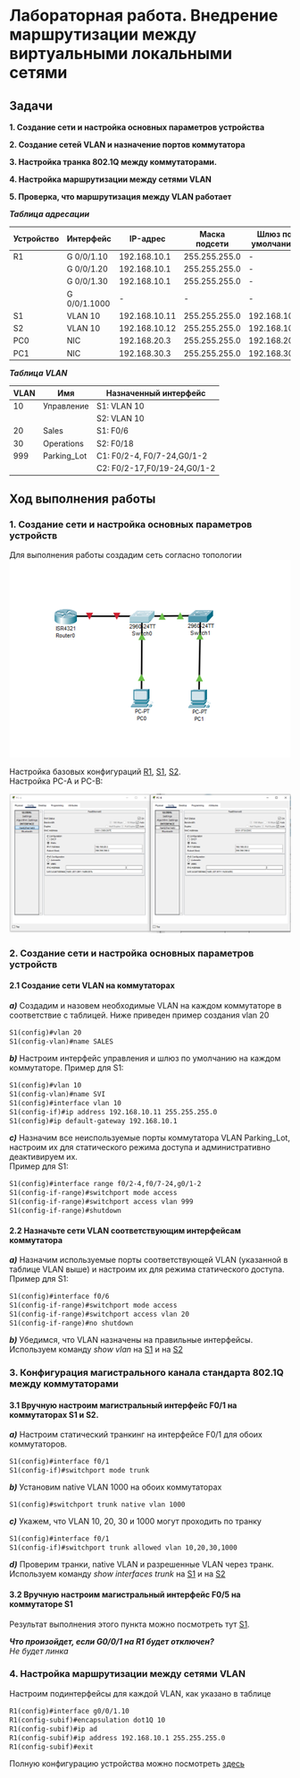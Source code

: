 # Лабораторная работа. Внедрение маршрутизации между виртуальными локальными сетями
## Задачи
**1. Создание сети и настройка основных параметров устройства** 

**2. Создание сетей VLAN и назначение портов коммутатора**  

**3. Настройка транка 802.1Q между коммутаторами.** 

**4. Настройка маршрутизации между сетями VLAN**  

**5. Проверка, что маршрутизация между VLAN работает**  
  
    
     
      
  ***Таблица адресации*** 
  
  
| Устройство |Интерфейс     | IP-адрес      | Маска подсети  | Шлюз по умолчанию|
|------------|--------------|---------------|----------------|------------------|
|    R1      | G 0/0/1.10   | 192.168.10.1  |255.255.255.0   |        -         |
|            | G 0/0/1.20   | 192.168.10.1  |255.255.255.0   |        -         |
|            | G 0/0/1.30   | 192.168.10.1  |255.255.255.0   |        -         |
|            | G 0/0/1.1000 | -             |  -             |        -         |
|    S1      | VLAN 10      | 192.168.10.11 |255.255.255.0   |    192.168.10.1  |
|    S2      | VLAN 10      | 192.168.10.12 |255.255.255.0   |    192.168.10.1  |
|    PC0     | NIC          | 192.168.20.3  |255.255.255.0   |    192.168.20.1  |
|    PC1     | NIC          | 192.168.30.3  |255.255.255.0   |    192.168.30.1  | 
  
  

***Таблица VLAN***      
  

|      VLAN     |    Имя          |   Назначенный интерфейс     | 
|---------------|-----------------|-----------------------------|
|   10          |Управление       |  S1: VLAN 10                |
|               |                 |  S2: VLAN 10                |
|   20          |Sales            |  S1: F0/6                   |
|   30          |Operations       |  S2: F0/18                  |
|   999         |Parking_Lot      |  С1: F0/2-4, F0/7-24,G0/1-2 |
|               |                 |  С2: F0/2-17,F0/19-24,G0/1-2|
            
               


## Ход выполнения работы    
### 1. Создание сети и настройка основных параметров устройств    
Для выполнения работы создадим сеть согласно топологии    
![](pic/network.png)    

Настройка базовых конфигураций [R1](config/base_setting_R1), [S1](config/base_setting_S1), [S2](config/base_setting_S1).    
Настройка PC-A и PC-B:    

![](pic/base_setting_PC.png)    

### 2. Создание сети и настройка основных параметров устройств    
#### 2.1 Создание сети VLAN на коммутаторах   
***a)*** Создадим и назовем необходимые VLAN на каждом коммутаторе в соответствие с таблицей. Ниже приведен пример создания vlan 20
```
S1(config)#vlan 20  
S1(config-vlan)#name SALES    
```   

***b)*** Настроим интерфейс управления и шлюз по умолчанию на каждом коммутаторе. 
Пример для S1:    
```
S1(config)#vlan 10  
S1(config-vlan)#name SVI  
S1(config)#interface vlan 10
S1(config-if)#ip address 192.168.10.11 255.255.255.0    
S1(config)#ip default-gateway 192.168.10.1
```   
***c)*** Назначим все неиспользуемые порты коммутатора VLAN Parking_Lot, настроим их для статического режима доступа и административно деактивируем их.   
Пример для S1:
```   
S1(config)#interface range f0/2-4,f0/7-24,g0/1-2 
S1(config-if-range)#switchport mode access
S1(config-if-range)#switchport access vlan 999  
S1(config-if-range)#shutdown    
```

#### 2.2 Назначьте сети VLAN соответствующим интерфейсам коммутатора    
***a)*** Назначим используемые порты соответствующей VLAN (указанной в таблице VLAN выше) и настроим их для режима статического доступа.    
Пример для S1:    
```
S1(config)#interface f0/6
S1(config-if-range)#switchport mode access
S1(config-if-range)#switchport access vlan 20  
S1(config-if-range)#no shutdown     
``` 
***b)*** Убедимся, что VLAN назначены на правильные интерфейсы.     
Используем команду *show vlan* на  [S1](config/VLAN_S1) и на [S2](config/VLAN_S2)   

### 3. Конфигурация магистрального канала стандарта 802.1Q между коммутаторами    
#### 3.1  Вручную настроим магистральный интерфейс F0/1 на коммутаторах S1 и S2.    
***a)*** Настроим статический транкинг на интерфейсе F0/1 для обоих коммутаторов.     
```
S1(config)#interface f0/1
S1(config-if)#switchport mode trunk    
```
***b)*** Установим native VLAN 1000 на обоих коммутаторах    
```
S1(config)#switchport trunk native vlan 1000  
```
***c)*** Укажем, что VLAN 10, 20, 30 и 1000 могут проходить по транку   
```
S1(config)#interface f0/1
S1(config-if)#switchport trunk allowed vlan 10,20,30,1000   
```
***d)***  Проверим транки, native VLAN и разрешенные VLAN через транк.    
Используем команду *show interfaces trunk* на  [S1](config/TRUNK_S1) и на [S2](config/TRUNK_S2) 
#### 3.2  Вручную настроим магистральный интерфейс F0/5 на коммутаторе S1    
Результат выполнения этого пункта можно посмотреть тут [S1](config/TRUNK_S1).   
    
    
 ***Что произойдет, если G0/0/1 на R1 будет отключен?***    
 *Не будет линка*

### 4. Настройка маршрутизации между сетями VLAN    
Настроим подинтерфейсы для каждой VLAN, как указано в таблице     
```
R1(config)#interface g0/0/1.10
R1(config-subif)#encapsulation dot1Q 10
R1(config-subif)#ip ad
R1(config-subif)#ip address 192.168.10.1 255.255.255.0
R1(config-subif)#exit   
```   
Полную конфигурацию устройства можно посмотреть [здесь](config/config_R1)
